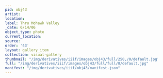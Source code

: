 ```yaml
---
pid: obj43
artist: 
location: 
label: Thru Mohawk Valley
_date: 6/14/06
object_type: photo
current_location: 
source: 
order: '43'
layout: gallery_item
collection: visual-gallery
thumbnail: "/img/derivatives/iiif/images/obj43/full/250,/0/default.jpg"
full: "/img/derivatives/iiif/images/obj43/full/full/0/default.jpg"
manifest: "/img/derivatives/iiif/obj43/manifest.json"
---
```

